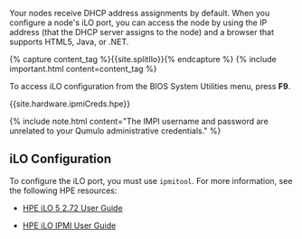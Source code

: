 Your nodes receive DHCP address assignments by default. When you configure a node's iLO port, you can access the node by using the IP address (that the DHCP server assigns to the node) and a browser that supports HTML5, Java, or .NET.

{% capture content_tag %}{{site.splitIlo}}{% endcapture %}
{% include important.html content=content_tag %}

To access iLO configuration from the BIOS System Utilities menu, press **F9**.

{{site.hardware.ipmiCreds.hpe}}

{% include note.html content="The IMPI username and password are unrelated to your Qumulo administrative credentials." %}

## iLO Configuration
To configure the iLO port, you must use `ipmitool`. For more information, see the following HPE resources:

* [HPE iLO 5 2.72 User Guide](https://support.hpe.com/hpesc/public/docDisplay?docId=a00105236en_us)

* [HPE iLO IPMI User Guide](https://support.hpe.com/hpesc/public/docDisplay?docId=a00018321en_us&docLocale=en_US&page=GUID-D7147C7F-2016-0901-06CE-0000000004E4.html)

